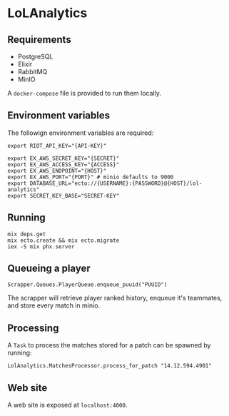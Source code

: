 # LoLAnalytics

## Requirements

- PostgreSQL
- Elixir
- RabbitMQ
- MinIO

A `docker-compose` file is provided to run them locally.

## Environment variables

The followign environment variables are required:

```
export RIOT_API_KEY="{API-KEY}"

export EX_AWS_SECRET_KEY="{SECRET}"
export EX_AWS_ACCESS_KEY="{ACCESS}"
export EX_AWS_ENDPOINT="{HOST}"
export EX_AWS_PORT="{PORT}" # minio defaults to 9000
export DATABASE_URL="ecto://{USERNAME}:{PASSWORD}@{HOST}/lol-analytics"
export SECRET_KEY_BASE="SECRET-KEY"
```

## Running

```
mix deps.get
mix ecto.create && mix ecto.migrate
iex -S mix phx.server
```

## Queueing a player

```
Scrapper.Queues.PlayerQueue.enqueue_puuid("PUUID")
```

The scrapper will retrieve player ranked history, enqueue it's teammates, and store every match in minio.

## Processing

A `Task` to process the matches stored for a patch can be spawned by running:
```
LolAnalytics.MatchesProcessor.process_for_patch "14.12.594.4901"
```

## Web site

A web site is exposed at `localhost:4000`.